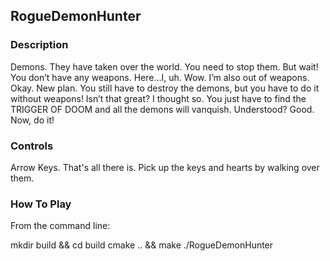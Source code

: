 ## RogueDemonHunter

### Description

Demons. They have taken over the world. You need to stop them. But wait! You don’t have any weapons. Here…I, uh. Wow. I’m also out of weapons. Okay. New plan. You still have to destroy the demons, but you have to do it without weapons! Isn’t that great? I thought so. You just have to find the TRIGGER OF DOOM and all the demons will vanquish. Understood? Good. Now, do it!

### Controls

Arrow Keys. That's all there is. Pick up the keys and hearts by walking over them.

### How To Play

From the command line:

mkdir build && cd build
cmake .. && make
./RogueDemonHunter